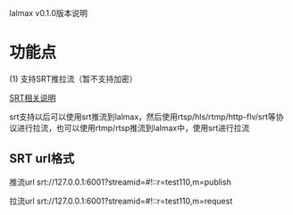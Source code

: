 lalmax v0.1.0版本说明

# 功能点

(1) 支持SRT推拉流（暂不支持加密）

[SRT相关说明](../document/srt.md)

srt支持以后可以使用srt推流到lalmax，然后使用rtsp/hls/rtmp/http-flv/srt等协议进行拉流，也可以使用rtmp/rtsp推流到lalmax中，使用srt进行拉流

## SRT url格式

推流url
srt://127.0.0.1:6001?streamid=#!::r=test110,m=publish

拉流url
srt://127.0.0.1:6001?streamid=#!::r=test110,m=request

